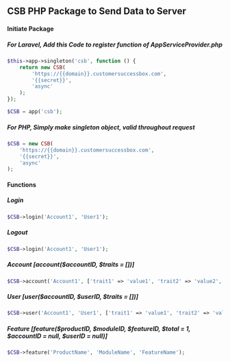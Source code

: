 ## CSB PHP Package to Send Data to Server

#### Initiate Package

##### For Laravel, Add this Code to register function of AppServiceProvider.php
```php
$this->app->singleton('csb', function () {
    return new CSB(
        'https://{{domain}}.customersuccessbox.com',
        '{{secret}}',
        'async'
    );
});

$CSB = app('csb');
```
##### For PHP, Simply make singleton object, valid throughout request
```php
$CSB = new CSB(
    'https://{{domain}}.customersuccessbox.com',
    '{{secret}}',
    'async'
);
```

#### Functions
##### Login
```php
$CSB->login('Account1', 'User1');
```
##### Logout
```php
$CSB->login('Account1', 'User1');
```
##### Account [account($accountID, $traits = [])]
```php
$CSB->account('Account1', ['trait1' => 'value1', 'trait2' => 'value2', 'custom_Field' => 'custom_value']);
```
##### User [user($accountID, $userID, $traits = [])]
```php
$CSB->user('Account1', 'User1', ['trait1' => 'value1', 'trait2' => 'value2', 'custom_Field' => 'custom_value']);
```
##### Feature [feature($productID, $moduleID, $featureID, $total = 1, $accountID = null, $userID = null)]
```php
$CSB->feature('ProductName', 'ModuleName', 'FeatureName');
```
